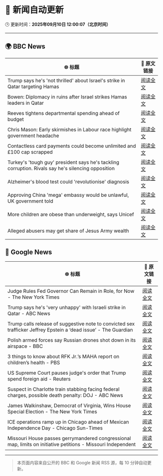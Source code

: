# 🧠 新闻自动更新

🕒 更新时间：**2025年09月10日 12:00:07（北京时间）**

---

## 🌍 BBC News

| 🌐 标题 | 🔗 原文链接 |
|--------|-------------|
| Trump says he's 'not thrilled' about Israel's strike in Qatar targeting Hamas | [阅读全文](https://www.bbc.com/news/articles/ced58zywdwno?at_medium=RSS&at_campaign=rss) |
| Bowen: Diplomacy in ruins after Israel strikes Hamas leaders in Qatar | [阅读全文](https://www.bbc.com/news/articles/cm2zepgp5neo?at_medium=RSS&at_campaign=rss) |
| Reeves tightens departmental spending ahead of budget | [阅读全文](https://www.bbc.com/news/articles/cyv63l3395zo?at_medium=RSS&at_campaign=rss) |
| Chris Mason: Early skirmishes in Labour race highlight government headache | [阅读全文](https://www.bbc.com/news/articles/c0lkgylwn06o?at_medium=RSS&at_campaign=rss) |
| Contactless card payments could become unlimited and £100 cap scrapped | [阅读全文](https://www.bbc.com/news/articles/czjv7jy2r9vo?at_medium=RSS&at_campaign=rss) |
| Turkey's 'tough guy' president says he's tackling corruption. Rivals say he's silencing opposition | [阅读全文](https://www.bbc.com/news/articles/ckgqzk31qyzo?at_medium=RSS&at_campaign=rss) |
| Alzheimer's blood test could 'revolutionise' diagnosis | [阅读全文](https://www.bbc.com/news/articles/cm2ze84e8p1o?at_medium=RSS&at_campaign=rss) |
| Approving China 'mega' embassy would be unlawful, UK government told | [阅读全文](https://www.bbc.com/news/articles/c864w2942vdo?at_medium=RSS&at_campaign=rss) |
| More children are obese than underweight, says Unicef | [阅读全文](https://www.bbc.com/news/articles/c7v1e0jr9n8o?at_medium=RSS&at_campaign=rss) |
| Alleged abusers may get share of Jesus Army wealth | [阅读全文](https://www.bbc.com/news/articles/cqjqxrz5yd0o?at_medium=RSS&at_campaign=rss) |

## 📰 Google News

| 🌐 标题 | 🔗 原文链接 |
|--------|-------------|
| Judge Rules Fed Governor Can Remain in Role, for Now - The New York Times | [阅读全文](https://news.google.com/rss/articles/CBMiiAFBVV95cUxOYUlUdFA1X0pHTVNMNklmTjdNYlQ2aG9feXM0SlF1cmw5aHQzOGpqSWdEcnhNZnh5U1ZuMFlKcFF5LVZRVk50SGEwb1pfc1dBalk4NFh5aTFYWEtOWERWdkJhUWd6NjZtMWZTNEd3OVdqU0NBWGZlWW9vclFsaVBBOEphRUY1aV9X?oc=5) |
| Trump says he's 'very unhappy' with Israeli strike in Qatar - ABC News | [阅读全文](https://news.google.com/rss/articles/CBMiqgFBVV95cUxNaHZZNV83TjdWSkhoXzRmQ1pLamNHaTI3NTBUV2FOamk0RU5mYXpfSldUSXJmMFhJazlJREhMamNnWHAwN1pwM1NnMFJEQ0lNRFBQTmlRY0o0ajJWcUtfVDhHX25ObnhqOXpMZG55XzJaVFN3RVFtSWZjaVJSNDIzaUZmNzYzaG9UNGtLandrTEZNckhvdzVhQkdZSFZTTjVaMS1KdE10WjhJd9IBrwFBVV95cUxONjRocnN4SGlwUUloVFp3Wm1sM2hRaFZWWmFBbmN2YzVJcmNaZ1U2dkxTMUt6ODZQQTFfNjJEcFB0ZWRnMUtPcUlFdjlQaktEc2RXMnk1ZGFMVmcwenZSbHotNS0wTWVaWmp6SzVOdk9VNldTTXR6R3o0UFZ5WG8zZUFCZlB5WFEzdUIxdzhIZUY5c2ZuSThIMnlFMFNzVTVHcGVtSF9rakNTbm5JMWk0?oc=5) |
| Trump calls release of suggestive note to convicted sex trafficker Jeffrey Epstein a ‘dead issue’ - The Guardian | [阅读全文](https://news.google.com/rss/articles/CBMiiwFBVV95cUxPcnBDN0c3bngwMm1YTHF3RHE5T21IdEUzSThHU1dDamxIbE9CemxRQVVYaW5WNE54Q0pUNnI0bzVpZXJ3VGRxZ2syVFFzc0lYekhjQURrZWJNcUdldHVDSm5oaUlGSUItODJBT2RjeUNKMmUtMmxrdXVsa1I2MktPeU5fcFlpaTNpcDln?oc=5) |
| Polish armed forces say Russian drones shot down in its airspace - BBC | [阅读全文](https://news.google.com/rss/articles/CBMiVEFVX3lxTFBVNF9GUmM3d1NJVG5qV1QzZWdmX2VoRnQtQmtrX3JMdFktTE43LXczTW1FS2FoR2RlOXo4ZE9pSUZJNXIzbjJON2Y1QjlYQXJSUUFMcg?oc=5) |
| 3 things to know about RFK Jr.’s MAHA report on children’s health - PBS | [阅读全文](https://news.google.com/rss/articles/CBMioAFBVV95cUxONVVUUzMzVGQxY29laHlTMkxfc3JJdG00SlVXSDdrVG45d1NCaHdWeFEzVGNRbEFXcHk3Y1dETHRjaVVjVzdxSFVtTmw5UmsxcnU0OUIzd0NxeUt2NXd0TU1oSEVIT0IxQ2tBRnJfVFRuQmhnMzd4bGw2MkxsWUFmb1Aydk5BU2VaeFF1S0tfQUV4Q0puZW9iV1V4VVBXLTk00gGmAUFVX3lxTE9uLVZqUHl3OTRMRDNnOE5jcUkzQUlyRTZPQU5ESDRtV3VqMzRsX2lveDNIeUY3R0V6ZUt4UEpxazN3WThNeXFsRkdxT1c2Q1BfbWhXanVEdVNXSkFRNnVkY0pLMjJ1Sk9JQlRJdlNSa0NTNzBtdVg3RExueVF1UHNmREljZlltU3hLRXpWT0ZrMkJPTGZSc1AzcGJGb3k5NjdCQjY5dWc?oc=5) |
| US Supreme Court pauses judge's order that Trump spend foreign aid - Reuters | [阅读全文](https://news.google.com/rss/articles/CBMiugFBVV95cUxQQ3AwbGU2dnFwdlVNa0tCdWYzMy1lbnBBTTlhSXpZdEFMa0RyMUFiWWlWZXo3MzNOLVZIQTkwMS01Q3pod1BscE9PS2xzVEhwNzR3WElGeDh3MHd5OXlIVWNoX1kxX2ZZY2hNaG1EZTV5eDAtNGM0WXRwcTJnQUE3RUJHbl9wRXlNVU1EM21jc19yYzlSX1UwTUg2cGRTVGdZV243VFRrVnlZcXVfRFRlMjJHVXk1UlJoVHc?oc=5) |
| Suspect in Charlotte train stabbing facing federal charges, possible death penalty: DOJ - ABC News | [阅读全文](https://news.google.com/rss/articles/CBMipAFBVV95cUxOV181S3gtUmZqajRQUGRnTVk1U0RyQ1h2YWJPb0FBOFdiSldkVE1fanFpM1VHdWlRQkJMR1BNQWUwZ1k1UkpwdmVaS0Zpd3FPVGJlZ3N6T3pXZnBDUmxHWm4wTDBkZmk4YXJyZnpKaXhUQVFYcXRXX05hZmlndWo2UncxY1ZaXzFCVkVYYUQxUk1EUmF6bEQ4VGdyYUNZclRUSm4xTdIBqgFBVV95cUxPSWtBaTBaa0xCNDlvX09TNk9ERHRWNkJxZXE4MXpQSno5UEZpN1NwUlA5X29FODJ3U3ctVDNySnV5aXU1WDQ1aXdydmdWbzloQUREdGdidFZqVFk2VDFQYXJxMkZFdnZNV01VX2pja2RfZUlNZDlLYmQ5cDNaSUtyWE5uY1B2RnNIdERsYmpzX0hDUUVmLTU1SEZpZVE4U1FzMVV4aEttbUtrUQ?oc=5) |
| James Walkinshaw, Democrat of Virginia, Wins House Special Election - The New York Times | [阅读全文](https://news.google.com/rss/articles/CBMiiwFBVV95cUxNT0xGYkk0d1QzZ3ZSQTByY083LXd3dHRWbldNY1EtZlB0ZUo0MHlJa3NwREhkaFNrNTBKMEM2YjJfMDVyaGZnQWZfNGxVUmwwMGhDMUpZT0RlZTNFRDZIaFNFcnZvcXptbWI2VkRXYmthQVZHREZEak5IamMyV3NjTFJDNEt3UVlPN3dF?oc=5) |
| ICE operations ramp up in Chicago ahead of Mexican Independence Day - Chicago Sun-Times | [阅读全文](https://news.google.com/rss/articles/CBMikgFBVV95cUxNeVpjM3ZDaS1faUptY25nZm9aUUhCM1Y2aFpMQlVIaDJYR1JlRk5uTG93dGZEbnpsZmlySjdSNjE5bWkwV3pVMTBLXzJFUmR4WEMyQWhFTFN5cWpNMVRkeDdWMmxVZ08wVno0ZEVSQkRNZlBGVXFJdXM4VEoza1VWeDA1V2VqelpTeWpqUjFVampKdw?oc=5) |
| Missouri House passes gerrymandered congressional map, limits on initiative petitions - Missouri Independent | [阅读全文](https://news.google.com/rss/articles/CBMixwFBVV95cUxQYUhqNmR2ODdxekJsWDRLcDhlU2VpY0lIT1dFV3I2R1lVSDVZakVWcmlyRTJMdkphSWM5M0k2RkRCWHZHbHJnWTB0Q1pReHYxVVhIVnBfT3hQMDVLSjFhZlloYjNSVGd4ekFCSTVWdUI5YmRjaEh5YzJEbXh2SGl3aXJIaW9FOE1vVUNmRE5tZVFvbkRsUC12TGtjUV9BanluQTREd3hXUm1zMTBwbmRCUVVNVDBsY0lTcnlrNzRPQzR4RW9HRWtn?oc=5) |

---
> 本页面内容来自公开的 BBC 和 Google 新闻 RSS 源，每 10 分钟自动更新。